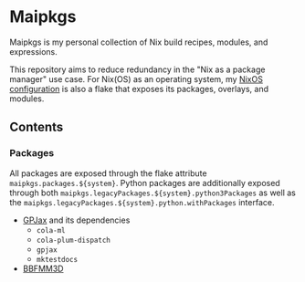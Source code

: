 # Maipkgs

Maipkgs is my personal collection of Nix
build recipes, modules, and expressions.

This repository aims to reduce redundancy in the "Nix as a package
manager" use case. For Nix(OS) as an operating system, my [NixOS
configuration](https://github.com/stephen-huan/nixos-config/) is
also a flake that exposes its packages, overlays, and modules.

## Contents

### Packages

All packages are exposed through the flake attribute
`maipkgs.packages.${system}`. Python packages are additionally exposed through
both `maipkgs.legacyPackages.${system}.python3Packages` as well as the
`maipkgs.legacyPackages.${system}.python.withPackages` interface.

- [GPJax](https://docs.jaxgaussianprocesses.com/) and its dependencies
  - `cola-ml`
  - `cola-plum-dispatch`
  - `gpjax`
  - `mktestdocs`
- [BBFMM3D](https://github.com/ruoxi-wang/BBFMM3D)
